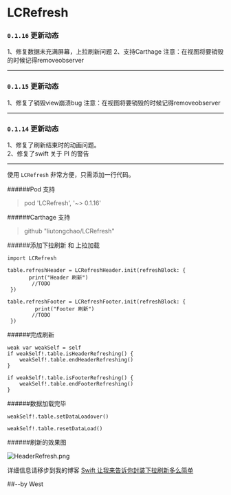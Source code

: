 # LCRefresh 
### `0.1.16` 更新动态
1、修复数据未充满屏幕，上拉刷新问题
2、支持Carthage
注意：在视图将要销毁的时候记得removeobserver
**********

### `0.1.15` 更新动态
1、修复了销毁view崩溃bug
注意：在视图将要销毁的时候记得removeobserver
**********

### `0.1.14` 更新动态
1、修复了刷新结束时的动画问题。<br>
2、修复了swift 关于 PI 的警告

**********

使用 `LCRefresh` 非常方便，只需添加一行代码。

######Pod 支持
>pod 'LCRefresh', '~> 0.1.16'

######Carthage 支持
>github "liutongchao/LCRefresh"

######添加下拉刷新 和 上拉加载

    import LCRefresh

    table.refreshHeader = LCRefreshHeader.init(refreshBlock: {
           print("Header 刷新")
            //TODO
     })

    table.refreshFooter = LCRefreshFooter.init(refreshBlock: {
             print("Footer 刷新")
            //TODO
     })


######完成刷新

    weak var weakSelf = self
    if weakSelf!.table.isHeaderRefreshing() {
        weakSelf!.table.endHeaderRefreshing()
    }

    if weakSelf!.table.isFooterRefreshing() {
        weakSelf!.table.endFooterRefreshing()
    }

######数据加载完毕

    weakSelf!.table.setDataLoadover()
    
    weakSelf!.table.resetDataLoad()

######刷新的效果图


![HeaderRefresh.png](http://upload-images.jianshu.io/upload_images/1951020-a07715badbfa03ec.png?imageMogr2/auto-orient/strip%7CimageView2/2/w/1240)

详细信息请移步到我的博客
[Swift 让我来告诉你封装下拉刷新多么简单](http://www.jianshu.com/p/725cd8028c8a)

##--by West
